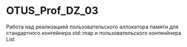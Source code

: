 # OTUS_Prof_DZ_03
Работа над реализацией пользовательского аллокатора памяти для стандартного контейнера std::map и пользовательского контенйнера List
